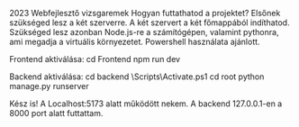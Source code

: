 2023 Webfejlesztő vizsgaremek
Hogyan futtathatod a projektet? 
Elsőnek szükséged lesz a két szerverre. A két szervert a két főmappából indíthatod. Szükséged lesz azonban Node.js-re a számítógépen, valamint pythonra, ami megadja a virtuális környezetet. 
Powershell használata ajánlott. 

Frontend aktiválása: 
    cd Frontend
    npm run dev

Backend aktiválása: 
    cd backend
    \Scripts\Activate.ps1
    cd root
    python manage.py runserver

Kész is! A Localhost:5173 alatt működött nekem. A backend 127.0.0.1-en a 8000 port alatt futtattam.